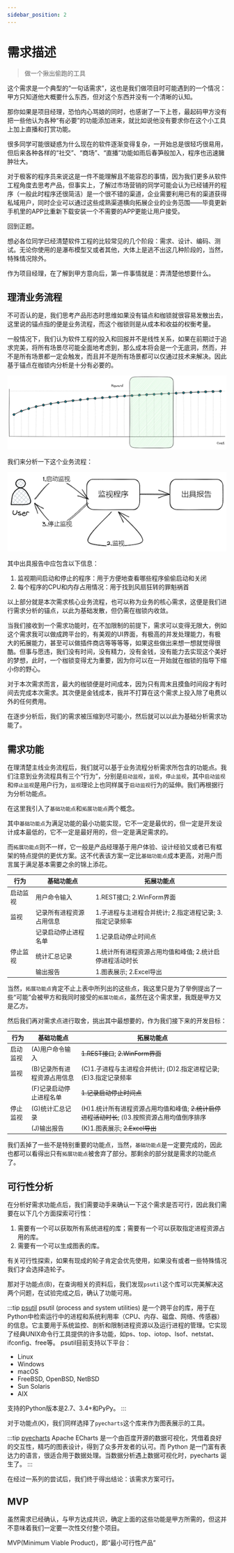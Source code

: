 ```yaml
---
sidebar_position: 2
---
```


# 需求描述

> 做一个揪出偷跑的工具

这个需求是一个典型的“一句话需求”，这也是我们做项目时可能遇到的一个情况：甲方只知道他大概要什么东西，但对这个东西并没有一个清晰的认知。

那你如果是项目经理，恐怕内心骂娘的同时，也感谢了一下上苍，最起码甲方没有把一些他认为各种“有必要”的功能添加进来，就比如说他没有要求你在这个小工具上加上直播和打赏功能。

很多同学可能很疑惑为什么现在的软件逐渐变得复杂，一开始总是很轻巧很易用，但后来各种各样的“社交”、“商场”、“直播”功能如雨后春笋般加入，程序也迅速臃肿壮大。

对于极客的程序员来说这是一件不能理解且不能容忍的事情，因为我们更多从软件工程角度去思考产品，但事实上，了解过市场营销的同学可能会认为已经铺开的程序（一般此时程序还很简洁）是一个很不错的渠道，企业需要利用已有的渠道获得私域用户，同时企业可以通过这些成熟渠道横向拓展企业的业务范围——毕竟更新手机里的APP比重新下载安装一个不需要的APP更能让用户接受。

回到正题。

想必各位同学已经清楚软件工程的比较常见的几个阶段：需求、设计、编码、测试。无论你使用的是瀑布模型又或者其他，大体上是逃不出这几种阶段的，当然，特殊情况除外。

作为项目经理，在了解到甲方意向后，第一件事情就是：弄清楚他想要什么。

## 理清业务流程

不可否认的是，我们思考产品形态时思维如果没有锚点和枷锁就很容易发散出去，这里说的锚点指的便是业务流程，而这个枷锁则是从成本和收益的权衡考量。

一般情况下，我们认为软件工程的投入和回报并不是线性关系，如果在前期过于追求完美，将所有场景尽可能全面地考虑到，那么成本将会是一个无底洞，然而，并不是所有场景都一定会触发，而且并不是所有场景都可以仅通过技术来解决。因此基于锚点在枷锁内分析是十分有必要的。

![投入产出比](img/需求描述_投入产出比.png)

我们来分析一下这个业务流程：

![业务流程图](img/需求描述_业务流程.png)

其中出具报告中应包含以下信息：

1. 监视期间启动和停止的程序：用于方便地查看哪些程序偷偷启动和关闭
2. 每个程序的CPU和内存占用情况：用于找到风扇狂转的罪魁祸首

以上部分就是本次需求核心业务流程，也可以称为业务的核心需求，这便是我们进行需求分析的锚点，以此为基础发散，但仍需在枷锁内收敛。

当我们接收到一个需求功能时，在不加限制的前提下，需求可以变得无限大，例如这个需求我可以做成跨平台的，有美观的UI界面，有极高的并发处理能力，有极大的拓展能力，甚至可以做插件商店等等等等，如果这些做出来想一想就觉得很酷。但事与愿违，我们没有时间，没有精力，没有金钱，没有能力去实现这个美好的梦想，此时，一个枷锁变得尤为重要，因为你可以在一开始就在枷锁的指导下缩小你的野心。

对于本次需求而言，最大的枷锁便是时间成本，因为只有周末且摸鱼时间段才有时间去完成本次需求。其次便是金钱成本，我并不打算在这个需求上投入除了电费以外的任何费用。

在逐步分析后，我们的需求被压缩到尽可能小，然后就可以以此为基础分析需求功能了。

## 需求功能

在理清楚主线业务流程后，我们就可以基于业务流程分析需求所包含的功能点。我们注意到业务流程具有三个“行为”，分别是`启动监视`，`监视`，`停止监视`，其中`启动监视`和`停止监视`是用户行为，`监视`理论上也同样属于`启动监视`行为的延伸。我们再根据行为分析功能点。

在这里我引入了`基础功能点`和`拓展功能点`两个概念。

其中`基础功能点`为满足功能的最小功能实现，它不一定是最优的，但一定是开发设计成本最低的，它不一定是最好用的，但一定是满足需求的。

而`拓展功能点`则不一样，它一般是产品经理基于用户体验、设计经验又或者已有框架的特点提供的更优方案。这不代表该方案一定比`基础功能点`成本更高，对用户而言属于满足基本需要之余的锦上添花。

| 行为 | 基础功能点 | 拓展功能点 |
|---|---|---|
|启动监视|用户命令输入|1.REST接口; 2.WinForm界面|
|监视|记录所有进程资源占用信息|1.子进程与主进程合并统计; 2.指定进程记录; 3.指定记录频率|
||记录启动停止进程名单|1.记录启动停止时间点|
|停止监视|统计汇总记录|1.统计所有进程资源占用均值和峰值; 2.统计启停进程活动时长|
||输出报告|1.图表展示; 2.Excel导出|

当然，`拓展功能点`肯定不止上表中所列出的这些点，我这里只是为了举例提出了一些“可能”会被甲方和我同时接受的`拓展功能点`，虽然在这个需求里，我既是甲方又是乙方。

然后我们再对需求点进行取舍，挑出其中最想要的，作为我们接下来的开发目标：

| 行为 | 基础功能点 | 拓展功能点 |
|---|---|---|
|启动监视|(A)用户命令输入|~~1.REST接口~~;  ~~2.WinForm界面~~|
|监视|(B)记录所有进程资源占用信息|(C)1.子进程与主进程合并统计;  (D)2.指定进程记录;  (E)3.指定记录频率|
||(F)记录启动停止进程名单|~~1.记录启动停止时间点~~|
|停止监视|(G)统计汇总记录|(H)1.统计所有进程资源占用均值和峰值; ~~2.统计启停进程活动时长~~; (I)3.按照资源占用均值倒序排序|
||(J)输出报告|(K)1.图表展示; ~~2.Excel导出~~|

我们丢掉了一些不是特别重要的功能点，当然，`基础功能点`是一定要完成的，因此也都可以看得出只有`拓展功能点`被舍弃了部分。那剩余的部分就是需求的功能点了。

## 可行性分析

在分析好需求功能点后，我们需要动手来确认一下这个需求是否可行，因此我们需要在以下几个方面探索可行性：

1. 需要有一个可以获取所有系统进程的库；需要有一个可以获取指定进程资源占用的库。
2. 需要有一个可以生成图表的库。

有关可行性探索，如果有现成的轮子肯定会优先使用，如果没有或者一些特殊情况我们才会选择造轮子。

那对于功能点(B)，在查询相关的资料后，我们发现`psutil`这个库可以完美解决这两个问题，在试验完成之后，确认了功能可用。

:::tip [psutil](https://psutil.readthedocs.io/en/latest/)
psutil (process and system utilities) 是一个跨平台的库，用于在Python中检索运行中的进程和系统利用率（CPU、内存、磁盘、网络、传感器）的信息。它主要用于系统监控、剖析和限制进程资源以及运行进程的管理。它实现了经典UNIX命令行工具提供的许多功能，如ps、top、iotop、lsof、netstat、ifconfig、free等。 psutil目前支持以下平台：

- Linux
- Windows
- macOS
- FreeBSD, OpenBSD, NetBSD
- Sun Solaris
- AIX

支持的Python版本是2.7、3.4+和PyPy。
:::

对于功能点(K)，我们同样选择了`pyecharts`这个库来作为图表展示的工具。

:::tip [pyecharts](https://05x-docs.pyecharts.org/#/zh-cn/prepare)
Apache ECharts 是一个由百度开源的数据可视化，凭借着良好的交互性，精巧的图表设计，得到了众多开发者的认可。而 Python 是一门富有表达力的语言，很适合用于数据处理。当数据分析遇上数据可视化时，pyecharts 诞生了。
:::

在经过一系列的尝试后，我们终于得出结论：该需求方案可行。

## MVP

虽然需求已经确认，与甲方达成共识，确定上面的这些功能是甲方所需的，但这并不意味着我们一定要一次性交付整个项目。

MVP(Minimum Viable Product)，即“最小可行性产品”